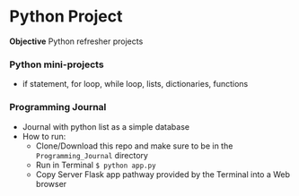 # Python Project


**Objective**
Python refresher projects 

### Python mini-projects
- if statement, for loop, while loop, lists, dictionaries, functions
### Programming Journal
- Journal with python list as a simple database
- How to run:
	- Clone/Download this repo and make sure to be in the `Programming_Journal` directory
	- Run in Terminal `$ python app.py` 
	- Copy Server Flask app pathway provided by the Terminal into a Web browser
